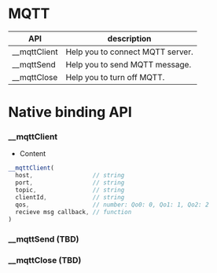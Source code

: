 # MQTT


| API | description |
| --- | --- |
| __mqttClient | Help you to connect MQTT server. |
| __mqttSend | Help you to send MQTT message. |
| __mqttClose | Help you to turn off MQTT. |


# Native binding API


### __mqttClient
* Content

``` js
__mqttClient(
  host,                 // string
  port,                 // string
  topic,                // string
  clientId,             // string
  qos,                  // number: Qo0: 0, Qo1: 1, Qo2: 2
  recieve msg callback, // function
)

```

### __mqttSend (TBD)
### __mqttClose (TBD)

